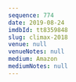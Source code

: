 ```yaml
---
sequence: 774
date: 2019-08-24
imdbId: tt8359848
slug: climax-2018
venue: null
venueNotes: null
medium: Amazon
mediumNotes: null
---
```

